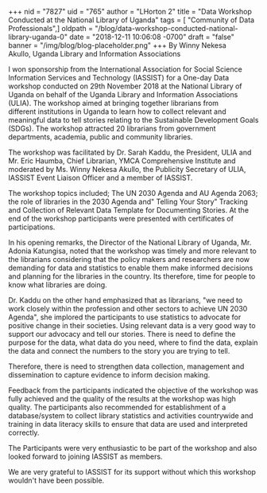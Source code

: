 +++
nid = "7827"
uid = "765"
author = "LHorton 2"
title = "Data Workshop Conducted at the National Library of Uganda"
tags = [ "Community of Data Professionals",]
oldpath = "/blog/data-workshop-conducted-national-library-uganda-0"
date = "2018-12-11 10:06:08 -0700"
draft = "false"
banner = "/img/blog/blog-placeholder.png"
+++
By Winny Nekesa Akullo, Uganda Library and Information Associations 

I won sponsorship from the International Association for Social Science
Information Services and Technology (IASSIST) for a One-day Data
workshop conducted on 29th November 2018 at the National Library of
Uganda on behalf of the Uganda Library and Information Associations
(ULIA). The workshop aimed at bringing together librarians from
different institutions in Uganda to learn how to collect relevant and
meaningful data to tell stories relating to the Sustainable Development
Goals (SDGs). The workshop attracted 20 librarians from government
departments, academia, public and community libraries.

The workshop was facilitated by Dr. Sarah Kaddu, the President, ULIA and
Mr. Eric Haumba, Chief Librarian, YMCA Comprehensive Institute and
moderated by Ms. Winny Nekesa Akullo, the Publicity Secretary of ULIA,
IASSIST Event Liaison Officer and a member of IASSIST.

The workshop topics included; The UN 2030 Agenda and AU Agenda 2063; the
role of libraries in the 2030 Agenda and" Telling Your Story" Tracking
and Collection of Relevant Data Template for Documenting Stories. At the
end of the workshop participants were presented with certificates of
participations.

In his opening remarks, the Director of the National Library of Uganda,
Mr. Adonia Katungisa, noted that the workshop was timely and more
relevant to the librarians considering that the policy makers and
researchers are now demanding for data and statistics to enable them
make informed decisions and planning for the libraries in the country.
Its therefore, time for people to know what libraries are doing.

Dr. Kaddu on the other hand emphasized that as librarians, "we need to
work closely within the profession and other sectors to achieve UN 2030
Agenda", she implored the participants to use statistics to advocate for
positive change in their societies. Using relevant data is a very good
way to support our advocacy and tell our stories. There is need to
define the purpose for the data, what data do you need, where to find
the data, explain the data and connect the numbers to the story you are
trying to tell. 

Therefore, there is need to strengthen data collection, management and
dissemination to capture evidence to inform decision making.

Feedback from the participants indicated the objective of the workshop
was fully achieved and the quality of the results at the workshop was
high quality. The participants also recommended for establishment of a
database/system to collect library statistics and activities countrywide
and training in data literacy skills to ensure that data are used and
interpreted correctly.

The Participants were very enthusiastic to be part of the workshop and
also looked forward to joining IASSIST as members.

We are very grateful to IASSIST for its support without which this
workshop wouldn't have been possible.
